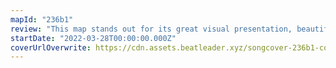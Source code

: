 ```yaml
---
mapId: "236b1"
review: "This map stands out for its great visual presentation, beautiful chroma light show, and accessible full difficulty spread that is well designed on each diff!"
startDate: "2022-03-28T00:00:00.000Z"
coverUrlOverwrite: https://cdn.assets.beatleader.xyz/songcover-236b1-cover.jpg
---
```

